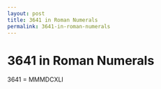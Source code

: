 ```yaml
---
layout: post
title: 3641 in Roman Numerals
permalink: 3641-in-roman-numerals
---
```


# 3641 in Roman Numerals

3641 = MMMDCXLI
